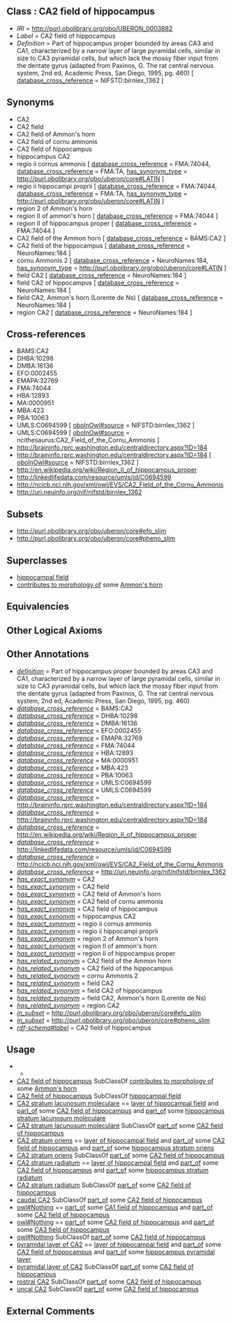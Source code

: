 
## Class : CA2 field of hippocampus

 * *IRI* = http://purl.obolibrary.org/obo/UBERON_0003882
 * *Label* = CA2 field of hippocampus
 * *Definition* = Part of hippocampus proper bounded by areas CA3 and CA1, characterized by a narrow layer of large pyramidal cells, similar in size to CA3 pyramidal cells, but which lack the mossy fiber input from the dentate gyrus (adapted from Paxinos, G. The rat central nervous system, 2nd ed, Academic Press, San Diego, 1995, pg. 460) [ [database_cross_reference](../../ef/oboInOwl#hasDbXref.md) = NIFSTD:birnlex_1362 ]

## Synonyms

 * CA2
 * CA2 field
 * CA2 field of Ammon's horn
 * CA2 field of cornu ammonis
 * CA2 field of hippocampus
 * hippocampus CA2
 * regio ii cornus ammonis [ [database_cross_reference](../../ef/oboInOwl#hasDbXref.md) = FMA:74044, [database_cross_reference](../../ef/oboInOwl#hasDbXref.md) = FMA:TA, [has_synonym_type](../../pe/oboInOwl#hasSynonymType.md) = http://purl.obolibrary.org/obo/uberon/core#LATIN ]
 * regio ii hippocampi proprii [ [database_cross_reference](../../ef/oboInOwl#hasDbXref.md) = FMA:74044, [database_cross_reference](../../ef/oboInOwl#hasDbXref.md) = FMA:TA, [has_synonym_type](../../pe/oboInOwl#hasSynonymType.md) = http://purl.obolibrary.org/obo/uberon/core#LATIN ]
 * region 2 of Ammon's horn
 * region II of ammon's horn [ [database_cross_reference](../../ef/oboInOwl#hasDbXref.md) = FMA:74044 ]
 * region II of hippocampus proper [ [database_cross_reference](../../ef/oboInOwl#hasDbXref.md) = FMA:74044 ]
 * CA2 field of the Ammon horn [ [database_cross_reference](../../ef/oboInOwl#hasDbXref.md) = BAMS:CA2 ]
 * CA2 field of the hippocampus [ [database_cross_reference](../../ef/oboInOwl#hasDbXref.md) = NeuroNames:184 ]
 * cornu Ammonis 2 [ [database_cross_reference](../../ef/oboInOwl#hasDbXref.md) = NeuroNames:184, [has_synonym_type](../../pe/oboInOwl#hasSynonymType.md) = http://purl.obolibrary.org/obo/uberon/core#LATIN ]
 * field CA2 [ [database_cross_reference](../../ef/oboInOwl#hasDbXref.md) = NeuroNames:184 ]
 * field CA2 of hippocampus [ [database_cross_reference](../../ef/oboInOwl#hasDbXref.md) = NeuroNames:184 ]
 * field CA2, Ammon's horn (Lorente de Ns) [ [database_cross_reference](../../ef/oboInOwl#hasDbXref.md) = NeuroNames:184 ]
 * region CA2 [ [database_cross_reference](../../ef/oboInOwl#hasDbXref.md) = NeuroNames:184 ]

## Cross-references

 * BAMS:CA2
 * DHBA:10298
 * DMBA:16136
 * EFO:0002455
 * EMAPA:32769
 * FMA:74044
 * HBA:12893
 * MA:0000951
 * MBA:423
 * PBA:10063
 * UMLS:C0694599 [ [oboInOwl#source](../../ce/oboInOwl#source.md) = NIFSTD:birnlex_1362 ]
 * UMLS:C0694599 [ [oboInOwl#source](../../ce/oboInOwl#source.md) = ncithesaurus:CA2_Field_of_the_Cornu_Ammonis ]
 * http://braininfo.rprc.washington.edu/centraldirectory.aspx?ID=184
 * http://braininfo.rprc.washington.edu/centraldirectory.aspx?ID=184 [ [oboInOwl#source](../../ce/oboInOwl#source.md) = NIFSTD:birnlex_1362 ]
 * http://en.wikipedia.org/wiki/Region_II_of_hippocampus_proper
 * http://linkedlifedata.com/resource/umls/id/C0694599
 * http://ncicb.nci.nih.gov/xml/owl/EVS/CA2_Field_of_the_Cornu_Ammonis
 * http://uri.neuinfo.org/nif/nifstd/birnlex_1362

## Subsets

 * http://purl.obolibrary.org/obo/uberon/core#efo_slim
 * http://purl.obolibrary.org/obo/uberon/core#pheno_slim

## Superclasses

 * [hippocampal field](../../UBERON/76/UBERON_0003876.md)
 * [contributes to morphology of](../../RO/33/RO_0002433.md) some [Ammon's horn](../../UBERON/54/UBERON_0001954.md)

## Equivalencies


## Other Logical Axioms


## Other Annotations

 * *[definition](../../IAO/15/IAO_0000115.md)* = Part of hippocampus proper bounded by areas CA3 and CA1, characterized by a narrow layer of large pyramidal cells, similar in size to CA3 pyramidal cells, but which lack the mossy fiber input from the dentate gyrus (adapted from Paxinos, G. The rat central nervous system, 2nd ed, Academic Press, San Diego, 1995, pg. 460)
 * *[database_cross_reference](../../ef/oboInOwl#hasDbXref.md)* = BAMS:CA2
 * *[database_cross_reference](../../ef/oboInOwl#hasDbXref.md)* = DHBA:10298
 * *[database_cross_reference](../../ef/oboInOwl#hasDbXref.md)* = DMBA:16136
 * *[database_cross_reference](../../ef/oboInOwl#hasDbXref.md)* = EFO:0002455
 * *[database_cross_reference](../../ef/oboInOwl#hasDbXref.md)* = EMAPA:32769
 * *[database_cross_reference](../../ef/oboInOwl#hasDbXref.md)* = FMA:74044
 * *[database_cross_reference](../../ef/oboInOwl#hasDbXref.md)* = HBA:12893
 * *[database_cross_reference](../../ef/oboInOwl#hasDbXref.md)* = MA:0000951
 * *[database_cross_reference](../../ef/oboInOwl#hasDbXref.md)* = MBA:423
 * *[database_cross_reference](../../ef/oboInOwl#hasDbXref.md)* = PBA:10063
 * *[database_cross_reference](../../ef/oboInOwl#hasDbXref.md)* = UMLS:C0694599
 * *[database_cross_reference](../../ef/oboInOwl#hasDbXref.md)* = UMLS:C0694599
 * *[database_cross_reference](../../ef/oboInOwl#hasDbXref.md)* = http://braininfo.rprc.washington.edu/centraldirectory.aspx?ID=184
 * *[database_cross_reference](../../ef/oboInOwl#hasDbXref.md)* = http://braininfo.rprc.washington.edu/centraldirectory.aspx?ID=184
 * *[database_cross_reference](../../ef/oboInOwl#hasDbXref.md)* = http://en.wikipedia.org/wiki/Region_II_of_hippocampus_proper
 * *[database_cross_reference](../../ef/oboInOwl#hasDbXref.md)* = http://linkedlifedata.com/resource/umls/id/C0694599
 * *[database_cross_reference](../../ef/oboInOwl#hasDbXref.md)* = http://ncicb.nci.nih.gov/xml/owl/EVS/CA2_Field_of_the_Cornu_Ammonis
 * *[database_cross_reference](../../ef/oboInOwl#hasDbXref.md)* = http://uri.neuinfo.org/nif/nifstd/birnlex_1362
 * *[has_exact_synonym](../../ym/oboInOwl#hasExactSynonym.md)* = CA2
 * *[has_exact_synonym](../../ym/oboInOwl#hasExactSynonym.md)* = CA2 field
 * *[has_exact_synonym](../../ym/oboInOwl#hasExactSynonym.md)* = CA2 field of Ammon's horn
 * *[has_exact_synonym](../../ym/oboInOwl#hasExactSynonym.md)* = CA2 field of cornu ammonis
 * *[has_exact_synonym](../../ym/oboInOwl#hasExactSynonym.md)* = CA2 field of hippocampus
 * *[has_exact_synonym](../../ym/oboInOwl#hasExactSynonym.md)* = hippocampus CA2
 * *[has_exact_synonym](../../ym/oboInOwl#hasExactSynonym.md)* = regio ii cornus ammonis
 * *[has_exact_synonym](../../ym/oboInOwl#hasExactSynonym.md)* = regio ii hippocampi proprii
 * *[has_exact_synonym](../../ym/oboInOwl#hasExactSynonym.md)* = region 2 of Ammon's horn
 * *[has_exact_synonym](../../ym/oboInOwl#hasExactSynonym.md)* = region II of ammon's horn
 * *[has_exact_synonym](../../ym/oboInOwl#hasExactSynonym.md)* = region II of hippocampus proper
 * *[has_related_synonym](../../ym/oboInOwl#hasRelatedSynonym.md)* = CA2 field of the Ammon horn
 * *[has_related_synonym](../../ym/oboInOwl#hasRelatedSynonym.md)* = CA2 field of the hippocampus
 * *[has_related_synonym](../../ym/oboInOwl#hasRelatedSynonym.md)* = cornu Ammonis 2
 * *[has_related_synonym](../../ym/oboInOwl#hasRelatedSynonym.md)* = field CA2
 * *[has_related_synonym](../../ym/oboInOwl#hasRelatedSynonym.md)* = field CA2 of hippocampus
 * *[has_related_synonym](../../ym/oboInOwl#hasRelatedSynonym.md)* = field CA2, Ammon's horn (Lorente de Ns)
 * *[has_related_synonym](../../ym/oboInOwl#hasRelatedSynonym.md)* = region CA2
 * *[in_subset](../../et/oboInOwl#inSubset.md)* = http://purl.obolibrary.org/obo/uberon/core#efo_slim
 * *[in_subset](../../et/oboInOwl#inSubset.md)* = http://purl.obolibrary.org/obo/uberon/core#pheno_slim
 * *[rdf-schema#label](../../el/rdf-schema#label.md)* = CA2 field of hippocampus

## Usage

 * -
 * [CA2 field of hippocampus](../../UBERON/82/UBERON_0003882.md) SubClassOf [contributes to morphology of](../../RO/33/RO_0002433.md) some [Ammon's horn](../../UBERON/54/UBERON_0001954.md)
 * [CA2 field of hippocampus](../../UBERON/82/UBERON_0003882.md) SubClassOf [hippocampal field](../../UBERON/76/UBERON_0003876.md)
 * [CA2 stratum lacunosum moleculare](../../UBERON/58/UBERON_0014558.md) == [layer of hippocampal field](../../UBERON/67/UBERON_0014567.md) and [part_of](../../BFO/50/BFO_0000050.md) some [CA2 field of hippocampus](../../UBERON/82/UBERON_0003882.md) and [part_of](../../BFO/50/BFO_0000050.md) some [hippocampus stratum lacunosum moleculare](../../UBERON/40/UBERON_0007640.md)
 * [CA2 stratum lacunosum moleculare](../../UBERON/58/UBERON_0014558.md) SubClassOf [part_of](../../BFO/50/BFO_0000050.md) some [CA2 field of hippocampus](../../UBERON/82/UBERON_0003882.md)
 * [CA2 stratum oriens](../../UBERON/51/UBERON_0014551.md) == [layer of hippocampal field](../../UBERON/67/UBERON_0014567.md) and [part_of](../../BFO/50/BFO_0000050.md) some [CA2 field of hippocampus](../../UBERON/82/UBERON_0003882.md) and [part_of](../../BFO/50/BFO_0000050.md) some [hippocampus stratum oriens](../../UBERON/71/UBERON_0005371.md)
 * [CA2 stratum oriens](../../UBERON/51/UBERON_0014551.md) SubClassOf [part_of](../../BFO/50/BFO_0000050.md) some [CA2 field of hippocampus](../../UBERON/82/UBERON_0003882.md)
 * [CA2 stratum radiatum](../../UBERON/55/UBERON_0014555.md) == [layer of hippocampal field](../../UBERON/67/UBERON_0014567.md) and [part_of](../../BFO/50/BFO_0000050.md) some [CA2 field of hippocampus](../../UBERON/82/UBERON_0003882.md) and [part_of](../../BFO/50/BFO_0000050.md) some [hippocampus stratum radiatum](../../UBERON/72/UBERON_0005372.md)
 * [CA2 stratum radiatum](../../UBERON/55/UBERON_0014555.md) SubClassOf [part_of](../../BFO/50/BFO_0000050.md) some [CA2 field of hippocampus](../../UBERON/82/UBERON_0003882.md)
 * [caudal CA2](../../UBERON/81/UBERON_0034781.md) SubClassOf [part_of](../../BFO/50/BFO_0000050.md) some [CA2 field of hippocampus](../../UBERON/82/UBERON_0003882.md)
 * [owl#Nothing](../../ng/owl#Nothing.md) == [part_of](../../BFO/50/BFO_0000050.md) some [CA1 field of hippocampus](../../UBERON/81/UBERON_0003881.md) and [part_of](../../BFO/50/BFO_0000050.md) some [CA2 field of hippocampus](../../UBERON/82/UBERON_0003882.md)
 * [owl#Nothing](../../ng/owl#Nothing.md) == [part_of](../../BFO/50/BFO_0000050.md) some [CA2 field of hippocampus](../../UBERON/82/UBERON_0003882.md) and [part_of](../../BFO/50/BFO_0000050.md) some [CA3 field of hippocampus](../../UBERON/83/UBERON_0003883.md)
 * [owl#Nothing](../../ng/owl#Nothing.md) SubClassOf [part_of](../../BFO/50/BFO_0000050.md) some [CA2 field of hippocampus](../../UBERON/82/UBERON_0003882.md)
 * [pyramidal layer of CA2](../../UBERON/49/UBERON_0014549.md) == [layer of hippocampal field](../../UBERON/67/UBERON_0014567.md) and [part_of](../../BFO/50/BFO_0000050.md) some [CA2 field of hippocampus](../../UBERON/82/UBERON_0003882.md) and [part_of](../../BFO/50/BFO_0000050.md) some [hippocampus pyramidal layer](../../UBERON/13/UBERON_0002313.md)
 * [pyramidal layer of CA2](../../UBERON/49/UBERON_0014549.md) SubClassOf [part_of](../../BFO/50/BFO_0000050.md) some [CA2 field of hippocampus](../../UBERON/82/UBERON_0003882.md)
 * [rostral CA2](../../UBERON/78/UBERON_0034778.md) SubClassOf [part_of](../../BFO/50/BFO_0000050.md) some [CA2 field of hippocampus](../../UBERON/82/UBERON_0003882.md)
 * [uncal CA2](../../UBERON/75/UBERON_0034775.md) SubClassOf [part_of](../../BFO/50/BFO_0000050.md) some [CA2 field of hippocampus](../../UBERON/82/UBERON_0003882.md)

## External Comments

